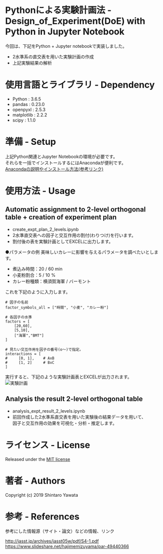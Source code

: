 # Pythonによる実験計画法 - Design_of_Experiment(DoE) with Python in Jupyter Notebook
今回は、下記をPython + Jupyter notebookで実装しました。
- 2水準系の直交表を用いた実験計画の作成
- 上記実験結果の解析


# 使用言語とライブラリ - Dependency
<!-- 使用言語とバージョン、必要なライブラリとそのバージョンを書く
Pythonならrequirements.txtを用意するのも良い -->
- Python  :  3.6.5
- pandas  :  0.23.0
- openpyxl  :  2.5.3
- matplotlib :  2.2.2
- scipy :  1.1.0

# 準備 - Setup
<!-- セットアップ方法を書く。用意するハードウェアとソフトウェアをセットアップするためのコマンドを記載する -->
上記Python関連とJupyter Notebookの環境が必要です。  
それらを一括でインストールするにはAnacondaが便利です。  
[Anacondaの説明やインストール方法(参考リンク)](https://knowledge.sakura.ad.jp/17235/ "Anaconda参考リンク")

# 使用方法 - Usage
<!-- 使い方。なるべく具体的に書く。サンプルも書く -->
## Automatic assignment to 2-level orthogonal table + creation of experiment plan
<!-- このソフトはどんなもので、何ができるのかを書く
合わせて、簡単なデモ（使用例）などスクリーンショットやGIFアニメで表示 -->
- create_expt_plan_2_levels.ipynb
- 2水準直交表への因子と交互作用の割付(わりつけ)を行います。
- 割付後の表を実験計画としてEXCELに出力します。 

●パラメータの例
美味しいカレーに影響を与えるパラメータを調べたいとします。
- 煮込み時間：20 / 60 min
- 小麦粉割合：5 / 10 %
- カレー粉種類：横須賀海軍 / バーモント  

これを下記のように入力します。  

```python3
# 因子の名前
factor_symbols_all = ["時間", "小麦", "カレー粉"]

# 各因子の水準
factors = [
    [20,60],
    [5,10],
    ["海軍","BMT"]
]

# 見たい交互作用を因子の番号(o～)で指定。
interactions = [
#     [0, 1],    # AxB
#     [1, 2]     # BxC
]
```
実行すると、下記のような実験計画表とEXCELが出力されます。  
![実験計画]('./sample-table.png')


## Analysis the result 2-level orthogonal table
<!-- このソフトはどんなもので、何ができるのかを書く
合わせて、簡単なデモ（使用例）などスクリーンショットやGIFアニメで表示 -->
- analysis_expt_result_2_levels.ipynb
- 前回作成した2水準系直交表を用いた実験後の結果データを用いて、  
因子と交互作用の効果を可視化・分析・推定します。 

# ライセンス - License
<!-- This software is released under the MIT License, see LICENSE. -->

Released under the [MIT license](https://opensource.org/licenses/mit-license.php "MIT Lisense")

# 著者 - Authors
<!-- 作者を明示する。特に、他者が作成したコードを利用する場合は、そのコードのライセンスに従った上で、リポジトリのそれぞれのコードのオリジナルの作者が誰か分かるように明示する（私はそれが良いと思い自主的にしています）。 -->
Copyright (c) 2019 Shintaro Yawata

# 参考 - References
参考にした情報源（サイト・論文）などの情報、リンク

http://jasst.jp/archives/jasst05w/pdf/S4-1.pdf  
https://www.slideshare.net/hajimemizuyama/par-49440366
